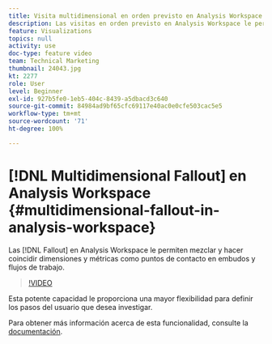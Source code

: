 ```yaml
---
title: Visita multidimensional en orden previsto en Analysis Workspace
description: Las visitas en orden previsto en Analysis Workspace le permiten mezclar y hacer coincidir dimensiones y métricas como puntos de contacto en embudos y flujos de trabajo.
feature: Visualizations
topics: null
activity: use
doc-type: feature video
team: Technical Marketing
thumbnail: 24043.jpg
kt: 2277
role: User
level: Beginner
exl-id: 927b5fe0-1eb5-404c-8439-a5dbacd3c640
source-git-commit: 84984ad9bf65cfc69117e40ac0e0cfe503cac5e5
workflow-type: tm+mt
source-wordcount: '71'
ht-degree: 100%

---
```


# [!DNL Multidimensional Fallout] en Analysis Workspace {#multidimensional-fallout-in-analysis-workspace}

Las [!DNL Fallout] en Analysis Workspace le permiten mezclar y hacer coincidir dimensiones y métricas como puntos de contacto en embudos y flujos de trabajo.

>[!VIDEO](https://video.tv.adobe.com/v/24043/?quality=12&learn=on)

Esta potente capacidad le proporciona una mayor flexibilidad para definir los pasos del usuario que desea investigar.

Para obtener más información acerca de esta funcionalidad, consulte la [documentación](https://experienceleague.adobe.com/docs/analytics/analyze/analysis-workspace/visualizations/fallout/configuring-interdimensional-fallout.html?lang=es).
